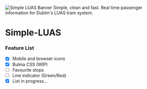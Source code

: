 ![Simple LUAS Banner](https://shanehastings.eu/luas/simpleluas_banner_github.png)
Simple, clean and fast. Real time passenger information for Dublin's LUAS tram system.
# Simple-LUAS


### Feature List

- [x] Mobile and browser icons
- [x] Bulma CSS (WIP)
- [ ] Favourite stops
- [ ] Line indicator (Green/Red)
- [x] List in progress...
